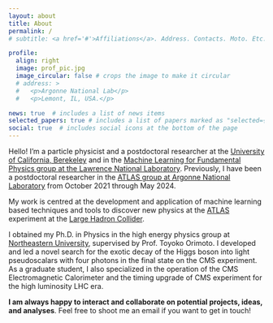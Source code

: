 ```yaml
---
layout: about
title: About
permalink: /
# subtitle: <a href='#'>Affiliations</a>. Address. Contacts. Moto. Etc.

profile:
  align: right
  image: prof_pic.jpg
  image_circular: false # crops the image to make it circular
  # address: >
  #   <p>Argonne National Lab</p>
  #   <p>Lemont, IL, USA.</p>

news: true  # includes a list of news items
selected_papers: true # includes a list of papers marked as "selected={true}"
social: true  # includes social icons at the bottom of the page
---
```


Hello!
I’m a particle physicist and a postdoctoral researcher at the <a href="https://physics.berkeley.edu/">University of California, Berekeley</a> and in the <a href="https://www.physics.lbl.gov/machinelearning/">Machine Learning for Fundamental Physics group at the Lawrence National Laboratory</a>. Previously, I have been a postdoctoral researcher in the <a href="https://www.anl.gov/hep/atlas-at-the-the-large-hadron-collider-lhc">ATLAS group at Argonne National Laboratory</a> from October 2021 through May 2024. 

My work is centred at the development and application of machine learning based techniques and tools to discover new physics at the <a href="https://atlas.cern/">ATLAS</a> experiment at the <a href="https://www.home.cern/science/accelerators/large-hadron-collider">Large Hadron Collider</a>. 
<!-- I am a particle physicist and a **postdoctoral researcher at University of California Berkeley and Lawrence National Laboratory**. My research is focused on the ATLAS experiment at CERN and I am primarily interested in searching for physics beyond the Standard Model through the lens of machine learning.  -->

<!-- I’m especially interested in characterizing the known phenomena of the SM and hunting for contributions of new physics in rare SM processes, such as the tri-boson WWW. I am also interested in silicon-based detector R&D and am currently working on the ATLAS experiment’s Inner Tracker upgrade for the High Luminosity LHC by assembling and testing silicon modules.  -->

I obtained my Ph.D. in Physics in the high energy physics group at <a href="https://cos.northeastern.edu/physics/">Northeastern University</a>, supervised by Prof. Toyoko Orimoto. I developed and led a novel search for the exotic decay of the Higgs boson into light pseudoscalars with four photons in the final state on the CMS experiment. As a graduate student, I also specialized in the operation of the CMS Electromagnetic Calorimeter and the timing upgrade of CMS experiment for the high luminosity LHC era.


<!-- Besides actively doing research on ATLAS, I am currently spending some time on learning ML techniques for physics and software tools to make my analyses efforts faster. -->

**I am always happy to interact and collaborate on potential projects, ideas, and analyses**. Feel free to shoot me an email if you want to get in touch!


<!-- Work in Progress. Tell the world about yourself. Link to your favorite [subreddit](http://reddit.com). You can put a picture in, too. The code is already in, just name your picture `prof_pic.jpg` and put it in the `img/` folder.

Put your address / P.O. box / other info right below your picture. You can also disable any these elements by editing `profile` property of the YAML header of your `_pages/about.md`. Edit `_bibliography/papers.bib` and Jekyll will render your [publications page](/al-folio/publications/) automatically.

Link to your social media connections, too. This theme is set up to use [Font Awesome icons](http://fortawesome.github.io/Font-Awesome/) and [Academicons](https://jpswalsh.github.io/academicons/), like the ones below. Add your Facebook, Twitter, LinkedIn, Google Scholar, or just disable all of them. -->
